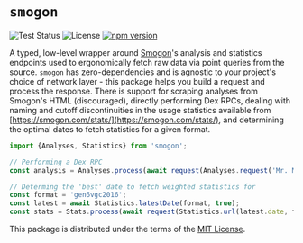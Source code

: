 # `smogon`

![Test Status](https://github.com/pkmn/smogon/workflows/Tests/badge.svg)
![License](https://img.shields.io/badge/License-MIT-blue.svg)
[![npm version](https://img.shields.io/npm/v/smogon.svg)](https://www.npmjs.com/package/smogon)

A typed, low-level wrapper around [Smogon](https://smogon.com)'s analysis and statistics endpoints
used to ergonomically fetch raw data via point queries from the source. `smogon` has
zero-dependencies and is agnostic to your project's choice of network layer - this package helps you
build a request and process the response. There is support for scraping analyses from Smogon's HTML
(discouraged), directly performing Dex RPCs, dealing with naming and cutoff discontinuities in the
usage statistics available from [https://smogon.com/stats/](https://smogon.com/stats/), and
determining the optimal dates to fetch statistics for a given format.

```ts
import {Analyses, Statistics} from 'smogon';

// Performing a Dex RPC
const analysis = Analyses.process(await request(Analyses.request('Mr. Mime', 3)));

// Determing the 'best' date to fetch weighted statistics for
const format = 'gen6vgc2016';
const latest = await Statistics.latestDate(format, true);
const stats = Stats.process(await request(Statistics.url(latest.date, format)));
```

This package is distributed under the terms of the [MIT License](LICENSE).
